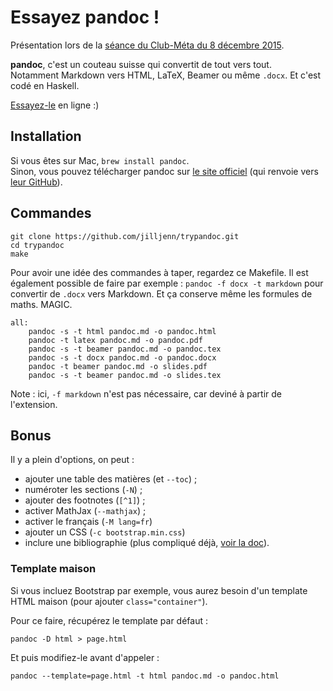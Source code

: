 # Essayez pandoc !

Présentation lors de la [séance du Club-Méta du 8 décembre 2015](http://club-meta.fr/2015/12/08/club-meta/).

**pandoc**, c'est un couteau suisse qui convertit de tout vers tout.  
Notamment Markdown vers HTML, LaTeX, Beamer ou même `.docx`. Et c'est codé en Haskell.

[Essayez-le](http://pandoc.org/try/) en ligne :)

## Installation

Si vous êtes sur Mac, `brew install pandoc`.  
Sinon, vous pouvez télécharger pandoc sur [le site officiel](http://pandoc.org/installing.html) (qui renvoie vers [leur GitHub](https://github.com/jgm/pandoc/releases/)).

## Commandes

    git clone https://github.com/jilljenn/trypandoc.git
    cd trypandoc
    make

Pour avoir une idée des commandes à taper, regardez ce Makefile. Il est également possible de faire par exemple : `pandoc -f docx -t markdown` pour convertir de `.docx` vers Markdown. Et ça conserve même les formules de maths. MAGIC.

    all:
        pandoc -s -t html pandoc.md -o pandoc.html
        pandoc -t latex pandoc.md -o pandoc.pdf
        pandoc -s -t beamer pandoc.md -o pandoc.tex
        pandoc -s -t docx pandoc.md -o pandoc.docx
        pandoc -t beamer pandoc.md -o slides.pdf
        pandoc -s -t beamer pandoc.md -o slides.tex

Note : ici, `-f markdown` n'est pas nécessaire, car deviné à partir de l'extension.

## Bonus

Il y a plein d'options, on peut :

- ajouter une table des matières (et `--toc`) ;
- numéroter les sections (`-N`) ;
- ajouter des footnotes (`[^1]`) ;
- activer MathJax (`--mathjax`) ;
- activer le français (`-M lang=fr`)
- ajouter un CSS (`-c bootstrap.min.css`)
- inclure une bibliographie (plus compliqué déjà, [voir la doc](http://pandoc.org/README.html)).

### Template maison

Si vous incluez Bootstrap par exemple, vous aurez besoin d'un template HTML maison (pour ajouter `class="container"`).

Pour ce faire, récupérez le template par défaut :

    pandoc -D html > page.html

Et puis modifiez-le avant d'appeler :

    pandoc --template=page.html -t html pandoc.md -o pandoc.html
